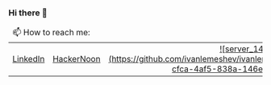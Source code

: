 ### Hi there 👋

<center>
<table>
  <tbody>
    <thead><tr><td colspan=2>
    📫 How to reach me:
    </span>
    </td></tr></thead>
    <tr class="odd">
    <td style="text-align: center;"><a href="https://www.linkedin.com/in/ivanlemeshev/">LinkedIn</a></td>
    <td style="text-align: center;"><a href="https://hackernoon.com/u/ivanlemeshev">HackerNoon</a></td>
    <td style="text-align: center;"><a href="https://github.com/ivanlemeshev/homelab">![server_1439926](https://github.com/ivanlemeshev/ivanlemeshev/assets/2150567/ad4fe690-cfca-4af5-838a-146ecada1c0c) Homelab</a></td>
    </tr>
  </tbody>
</table>

<!--
**ivanlemeshev/ivanlemeshev** is a ✨ _special_ ✨ repository because its `README.md` (this file) appears on your GitHub profile.

Here are some ideas to get you started:

- 🔭 I’m currently working on ...
- 🌱 I’m currently learning ...
- 👯 I’m looking to collaborate on ...
- 🤔 I’m looking for help with ...
- 💬 Ask me about ...
- 📫 How to reach me: ...
- 😄 Pronouns: ...
- ⚡ Fun fact: ...
-->
